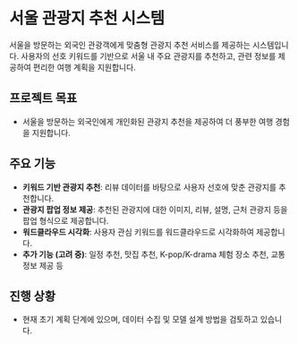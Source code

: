# 서울 관광지 추천 시스템
서울을 방문하는 외국인 관광객에게 맞춤형 관광지 추천 서비스를 제공하는 시스템입니다. 사용자의 선호 키워드를 기반으로 서울 내 주요 관광지를 추천하고, 관련 정보를 제공하여 편리한 여행 계획을 지원합니다.

## 프로젝트 목표
- 서울을 방문하는 외국인에게 개인화된 관광지 추천을 제공하여 더 풍부한 여행 경험을 지원합니다.

## 주요 기능
- **키워드 기반 관광지 추천**: 리뷰 데이터를 바탕으로 사용자 선호에 맞춘 관광지를 추천합니다.
- **관광지 팝업 정보 제공**: 추천된 관광지에 대한 이미지, 리뷰, 설명, 근처 관광지 등을 팝업 형식으로 제공합니다.
- **워드클라우드 시각화**: 사용자 관심 키워드를 워드클라우드로 시각화하여 제공합니다.
- **추가 기능 (고려 중)**: 일정 추천, 맛집 추천, K-pop/K-drama 체험 장소 추천, 교통 정보 제공 등

## 진행 상황
- 현재 초기 계획 단계에 있으며, 데이터 수집 및 모델 설계 방법을 검토하고 있습니다.

